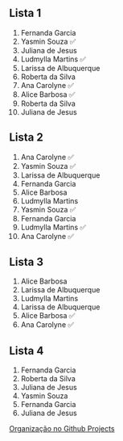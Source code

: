 ## Lista 1  
1. Fernanda Garcia 
2. Yasmin Souza ✅ 
3. Juliana de Jesus 
4. Ludmylla Martins ✅ 
5. Larissa de Albuquerque 
6. Roberta da Silva 
7. Ana Carolyne ✅
8. Alice Barbosa ✅
9. Roberta da Silva 
10. Juliana de Jesus

## Lista 2 
1. Ana Carolyne ✅
2. Yasmin Souza ✅ 
3. Larissa de Albuquerque 
4. Fernanda Garcia 
5. Alice Barbosa 
6. Ludmylla Martins 
7. Yasmin Souza ✅ 
8. Fernanda Garcia 
9. Ludmylla Martins ✅ 
10. Ana Carolyne ✅

## Lista 3 
1. Alice Barbosa 
2. Larissa de Albuquerque 
3. Ludmylla Martins 
4. Larissa de Albuquerque 
5. Alice Barbosa ✅
6. Ana Carolyne ✅

## Lista 4 
1. Fernanda Garcia 
2. Roberta da Silva 
3. Juliana de Jesus 
4. Yasmin Souza 
5. Fernanda Garcia 
6. Juliana de Jesus 

[Organização no Github Projects ](https://github.com/orgs/Squad-Jaqueline-Goes/projects/4/views/1)
